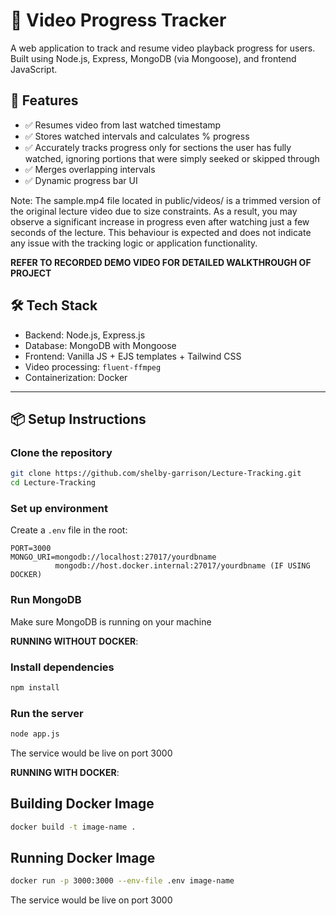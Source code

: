 
# 🎥 Video Progress Tracker

A web application to track and resume video playback progress for users. Built using Node.js, Express, MongoDB (via Mongoose), and frontend JavaScript.

## 🚀 Features

- ✅ Resumes video from last watched timestamp
- ✅ Stores watched intervals and calculates % progress
- ✅ Accurately tracks progress only for sections the user has fully watched, ignoring portions that were simply seeked or skipped through
- ✅ Merges overlapping intervals
- ✅ Dynamic progress bar UI


Note: The sample.mp4 file located in public/videos/ is a trimmed version of the original lecture video due to size constraints. As a result, you may observe a significant increase in progress even after watching just a few seconds of the lecture. This behaviour is expected and does not indicate any issue with the tracking logic or application functionality. 

**REFER TO RECORDED DEMO VIDEO FOR DETAILED WALKTHROUGH OF PROJECT**

## 🛠️ Tech Stack

- Backend: Node.js, Express.js
- Database: MongoDB with Mongoose
- Frontend: Vanilla JS + EJS templates + Tailwind CSS
- Video processing: `fluent-ffmpeg`
- Containerization: Docker
---

## 📦 Setup Instructions

### Clone the repository

```bash
git clone https://github.com/shelby-garrison/Lecture-Tracking.git
cd Lecture-Tracking
````

### Set up environment

Create a `.env` file in the root:

```env
PORT=3000
MONGO_URI=mongodb://localhost:27017/yourdbname
          mongodb://host.docker.internal:27017/yourdbname (IF USING DOCKER)
```

###  Run MongoDB

Make sure MongoDB is running on your machine

**RUNNING WITHOUT DOCKER**:
  
### Install dependencies

```bash
npm install
```


### Run the server

```bash
node app.js
```
The service would be live on port 3000


**RUNNING WITH DOCKER**:

## Building Docker Image

```bash
docker build -t image-name .
```

## Running Docker Image

```bash
docker run -p 3000:3000 --env-file .env image-name
```

The service would be live on port 3000







